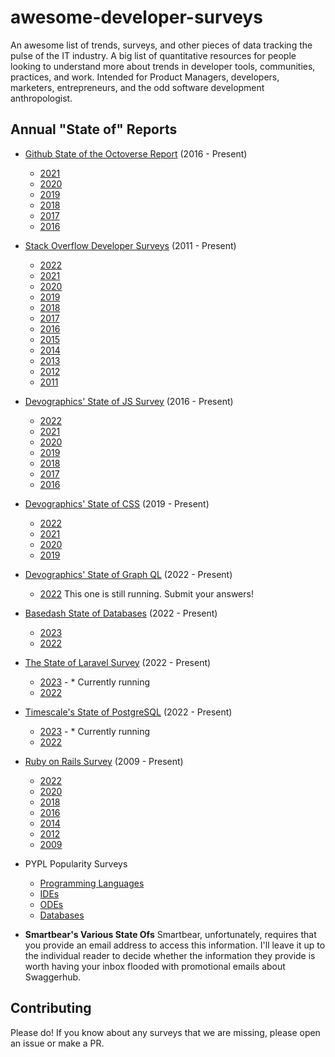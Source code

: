 # awesome-developer-surveys
An awesome list of trends, surveys, and other pieces of data tracking the pulse of the IT industry. A big list of quantitative resources for people looking to understand more about trends in developer tools, communities, practices, and work. Intended for Product Managers, developers, marketers, entrepreneurs, and the odd software development anthropologist.

## Annual "State of" Reports

- [Github State of the Octoverse Report](https://octoverse.github.com/) (2016 - Present)
  - [2021](https://octoverse.github.com/2021/)
  - [2020](https://octoverse.github.com/2020/)
  - [2019](https://octoverse.github.com/2019/)
  - [2018](https://octoverse.github.com/2018/)
  - [2017](https://octoverse.github.com/2017/)
  - [2016](https://octoverse.github.com/2016/)

- [Stack Overflow Developer Surveys]() (2011 - Present)
  - [2022](https://survey.stackoverflow.co/2022)
  - [2021](https://insights.stackoverflow.com/survey/2021)
  - [2020](https://insights.stackoverflow.com/survey/2020)
  - [2019](https://insights.stackoverflow.com/survey/2019)
  - [2018](https://insights.stackoverflow.com/survey/2018)
  - [2017](https://insights.stackoverflow.com/survey/2017)
  - [2016](https://insights.stackoverflow.com/survey/2016)
  - [2015](https://insights.stackoverflow.com/survey/2015)
  - [2014](https://insights.stackoverflow.com/survey/2014)
  - [2013](https://insights.stackoverflow.com/survey/2013)
  - [2012](https://insights.stackoverflow.com/survey/2012)
  - [2011](https://insights.stackoverflow.com/survey/2011)

- [Devographics' State of JS Survey](https://stateofjs.com/en-us/) (2016 - Present)
  - [2022](https://2022.stateofjs.com/en-US)
  - [2021](https://2021.stateofjs.com/)
  - [2020](https://2020.stateofjs.com/)
  - [2019](https://2019.stateofjs.com/)
  - [2018](https://2018.stateofjs.com/)
  - [2017](https://2017.stateofjs.com/)
  - [2016](https://2016.stateofjs.com/)

- [Devographics' State of CSS](https://stateofcss.com/en-us/) (2019 - Present)
  - [2022](https://2022.stateofcss.com/en-US)
  - [2021](https://2021.stateofcss.com/)
  - [2020](https://2020.stateofcss.com/)
  - [2019](https://2019.stateofcss.com/)

- [Devographics' State of Graph QL](https://www.stateofgraphql.com/en-us/) (2022 - Present)
  - [2022](https://www.stateofgraphql.com/en-us/) This one is still running. Submit your answers!
 
- [Basedash State of Databases](https://stateofdb.com/) (2022 - Present)
  - [2023](https://stateofdb.com/)
  - [2022](https://2022.stateofdb.com/)

- [The State of Laravel Survey](https://stateoflaravel.com/) (2022 - Present)
  - [2023](https://stateoflaravel.com/) - * Currently running
  - [2022](https://stateoflaravel.com/results)
 
- [Timescale's State of PostgreSQL](https://www.timescale.com/state-of-postgres/2022) (2022 - Present)
  - [2023](https://timescale.typeform.com/state-of-pg-23) - * Currently running
  - [2022](https://www.timescale.com/state-of-postgres/2022)
 
- [Ruby on Rails Survey](https://rails-hosting.com/) (2009 - Present)
  - [2022](https://rails-hosting.com/2022/)
  - [2020](https://rails-hosting.com/2020/)
  - [2018](https://rails-hosting.com/2018/)
  - [2016](https://rails-hosting.com/2016/index.html)
  - [2014](https://rails-hosting.com/2014/index.html)
  - [2012](https://rails-hosting.com/2012/index.html)
  - [2009](https://rails-hosting.com/2009/index.html)

- PYPL Popularity Surveys
  - [Programming Languages](https://pypl.github.io/PYPL.html)
  - [IDEs](https://pypl.github.io/IDE.html)
  - [ODEs](https://pypl.github.io/ODE.html)
  - [Databases](https://pypl.github.io/DB.html)

- **Smartbear's Various State Ofs** Smartbear, unfortunately, requires that you provide an email address to access this information. I'll leave it up to the individual reader to decide whether the information they provide is worth having your inbox flooded with promotional emails about Swaggerhub.


## Contributing
Please do! If you know about any surveys that we are missing, please open an issue or make a PR.
